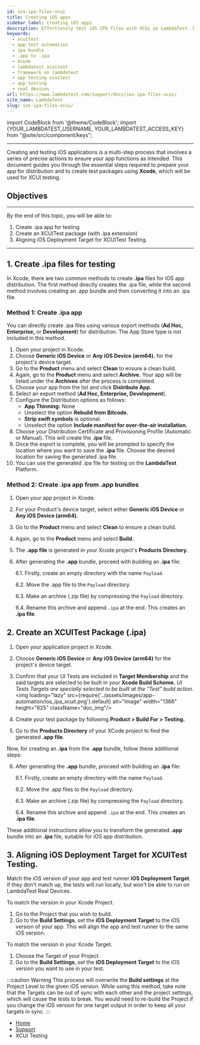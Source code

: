 ```yaml
---
id: ios-ipa-files-xcui
title: Creating iOS apps
sidebar_label: Creating iOS apps
description: Effortlessly test iOS IPA files with XCUi on LambdaTest. Ensure your apps run smoothly on all iOS devices with comprehensive testing support.
keywords:
  - xcuitest
  - app test automation
  - ipa bundle
  - .app to .ipa
  - Xcode
  - lambdatest xcuitest
  - framework on lambdatest
  - app testing xcuitest
  - app testing
  - real devices
url: https://www.lambdatest.com/support/docs/ios-ipa-files-xcui/
site_name: LambdaTest
slug: ios-ipa-files-xcui/
---
```


import CodeBlock from '@theme/CodeBlock';
import {YOUR_LAMBDATEST_USERNAME, YOUR_LAMBDATEST_ACCESS_KEY} from "@site/src/component/keys";

<script type="application/ld+json"
      dangerouslySetInnerHTML={{ __html: JSON.stringify({
       "@context": "https://schema.org",
        "@type": "BreadcrumbList",
        "itemListElement": [{
          "@type": "ListItem",
          "position": 1,
          "name": "Home",
          "item": "https://www.lambdatest.com"
        },{
          "@type": "ListItem",
          "position": 2,
          "name": "Support",
          "item": "https://www.lambdatest.com/support/docs/"
        },{
          "@type": "ListItem",
          "position": 3,
          "name": "Creating iOS apps",
          "item": "https://www.lambdatest.com/support/docs/ios-ipa-files-xcui/"
        }]
      })
    }}
></script>

---

Creating and testing iOS applications is a multi-step process that involves a series of precise actions to ensure your app functions as intended. This document guides you through the essential steps required to prepare your app for distribution and to create test packages using **Xcode**, which will be used for XCUI testing.

## Objectives

---

By the end of this topic, you will be able to:

1. Create .ipa app for testing
2. Create an XCUITest package (with .ipa extension)
3. Aligning iOS Deployment Target for XCUITest Testing.

---
## 1. Create .ipa files for testing

In Xcode, there are two common methods to create **.ipa** files for iOS app distribution. The first method directly creates the .ipa file, while the second method involves creating an .app bundle and then converting it into an .ipa file.
### Method 1: Create .ipa app 

You can directly create .ipa files using various export methods (**Ad Hoc, Enterprise,** or **Development**) for distribution. The App Store type is not included in this method.

1. Open your project in Xcode.
2. Choose **Generic iOS Device** or **Any iOS Device (arm64).** for the project's device target.
3. Go to the **Product** menu and select **Clean** to ensure a clean build.
4. Again, go to the **Product** menu and select **Archive.** Your app will be listed under the **Archives** after the process is completed.
5. Choose your app from the list and click **Distribute App.**
6. Select an export method (**Ad Hoc, Enterprise, Development**).
7. Configure the Distribution options as follows:
   - **App Thinning:** None
   - Unselect the option **Rebuild from Bitcode.**
   - **Strip swift symbols** is optional.
   - Unselect the option **Include manifest for over-the-air installation.**
8. Choose your Distribution Certificate and Provisioning Profile (Automatic or Manual). This will create the **.ipa** file.
9. Once the export is complete, you will be prompted to specify the location where you want to save the **.ipa** file. Choose the desired location for saving the generated .ipa file.
10. You can use the generated .ipa file for testing on the **LambdaTest** Platform.
### Method 2: Create .ipa app from .app bundles

1. Open your app project in Xcode.
2. For your Product's device target, select either **Generic iOS Device** or **Any iOS Device (arm64).**
3. Go to the **Product** menu and select **Clean** to ensure a clean build.
4. Again, go to the **Product** menu and select **Build.**
5. The **.app file** is generated in your Xcode project's **Products Directory**.

6. After generating the **.app** bundle, proceed with building an **.ipa** file:

   6.1. Firstly, create an empty directory with the name `Payload`.

   6.2. Move the .app file to the `Payload` directory.

   6.3. Make an archive (.zip file) by compressing the `Payload` directory.

   6.4. Rename this archive and append `.ipa` at the end. This creates an **.ipa file**.



## 2. Create an XCUITest Package (.ipa)

1. Open your application project in Xcode.

2. Choose **Generic iOS Device** or **Any iOS Device (arm64)** for the project's device target.

3. Confirm that your UI Tests are included in **Target Membership** and the said targets are selected to be built in your **Xcode Build Scheme.** _UI Tests Targets are specially selected to be built at the "Test" build action._
<img loading="lazy" src={require('../assets/images/app-automation/ios_ipa_xcuit.png').default} alt="Image" width="1366" height="625" className="doc_img"/>

4. Create your test package by following **Product > Build For > Testing.**

5. Go to the **Products Directory** of your XCode project to find the generated **.app file**.

Now, for creating an **.ipa** from the **.app** bundle, follow these additional steps:

6. After generating the **.app** bundle, proceed with building an **.ipa** file:

   6.1. Firstly, create an empty directory with the name `Payload`.

   6.2. Move the .app files to the `Payload` directory.

   6.3. Make an archive (.zip file) by compressing the `Payload` directory.

   6.4. Rename this archive and append `.ipa` at the end. This creates an **.ipa file**.

These additional instructions allow you to transform the generated **.app** bundle into an **.ipa** file, suitable for iOS app distribution.

## 3. Aligning iOS Deployment Target for XCUITest Testing.

Match the iOS version of your app and test runner **iOS Deployment Target**. If they don't match up, the tests will run locally, but won't be able to run on LambdaTest Real Devices.

To match the version in your Xcode Project.

1. Go to the Project that you wish to build.
2. Go to the **Build Settings**, set the **iOS Deployment Target** to the iOS version of your app. This will align the app and test runner to the same iOS version.

To match the version in your Xcode Target.

1. Choose the Target of your Project.
2. Go to the **Build Settings**, set the **iOS Deployment Target** to the iOS version you want to use in your test.

:::caution Warning
This process will overwrite the **Build settings** at the Project Level to the given iOS version. While using this method, take note that the Targets can be out of sync with each other and the project settings, which will cause the tests to break. You would need to re-build the Project if you change the iOS version for one target output in order to keep all your targets in sync.
:::

<nav aria-label="breadcrumbs">
  <ul className="breadcrumbs">
    <li className="breadcrumbs__item">
      <a className="breadcrumbs__link" target="_self" href="https://www.lambdatest.com">
        Home
      </a>
    </li>
    <li className="breadcrumbs__item">
      <a className="breadcrumbs__link" target="_self" href="https://www.lambdatest.com/support/docs/">
        Support
      </a>
    </li>
    <li className="breadcrumbs__item breadcrumbs__item--active">
      <span className="breadcrumbs__link">
      XCUI Testing</span>
    </li>
  </ul>
</nav>